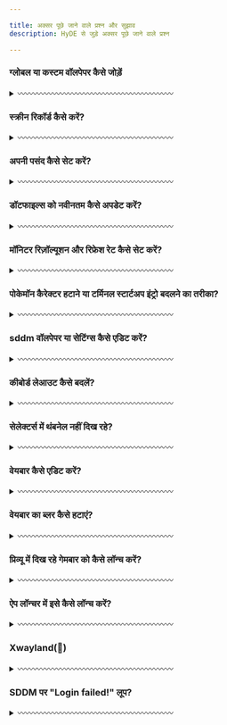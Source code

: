```yaml
---

title: अक्सर पूछे जाने वाले प्रश्न और सुझाव
description: HyDE से जुड़े अक्सर पूछे जाने वाले प्रश्न

---
```


### ग्लोबल या कस्टम वॉलपेपर कैसे जोड़ें

<details>
<summary>〰️〰️〰️〰️〰️〰️〰️〰️〰️〰️〰️〰️〰️〰️〰️〰️〰️〰️〰️〰️</summary>

#### ग्लोबल वॉलपेपर

ग्लोबल वॉलपेपर सभी थीम में सिलेक्टर में दिखेंगे।

अपने `xdg_config/hyde/config.toml` में यह जोड़ें:

```toml
[wallpaper]
custom_paths = [
    "$XDG_PICTURES_DIR",
    "/path/to/pretty/wallpapers",
] # वॉलपेपर खोजने के लिए पाथ की सूची
```

#### प्रत्येक थीम के लिए कस्टम वॉलपेपर

##### विकल्प 1: GUI

डॉल्फिन का उपयोग करके किसी थीम के लिए वॉलपेपर चुनना

![image](https://github.com/user-attachments/assets/a72458fc-da94-45e4-8dd4-dba48b910e82)

1. इमेज चुनें
2. राइट क्लिक करें और "Set As Wallpaper" पर जाएं
3. गंतव्य थीम चुनें

##### विकल्प 2: CLI

कस्टम वॉलपेपर प्रत्येक थीम के लिए जोड़े जाते हैं।

1. वॉलपेपर को `~/.config/hyde/themes/Theme-Name/wallpapers/*` में जोड़ें।
2. फिर `hyde-shell reload` चलाएं।

</details>

### स्क्रीन रिकॉर्ड कैसे करें?

<details>
<summary>〰️〰️〰️〰️〰️〰️〰️〰️〰️〰️〰️〰️〰️〰️〰️〰️〰️〰️〰️〰️</summary>

आप निम्नलिखित वेइलैंड आधारित रिकॉर्डिंग पैकेज का उपयोग कर सकते हैं:

`wl-screenrec`
`wf-recorder`
`kooha`
`obs`

</details>

### अपनी पसंद कैसे सेट करें?

<details>
<summary>〰️〰️〰️〰️〰️〰️〰️〰️〰️〰️〰️〰️〰️〰️〰️〰️〰️〰️〰️〰️</summary>

आप अपनी Hyprland पसंद `xdg_config/hypr/userprefs.conf` में सेट कर सकते हैं। ये सेटिंग्स अपडेट के बाद भी बनी रहती हैं।

जानने के लिए `Configuring` > `Hyprland` देखें कि हम Hyprland कॉन्फ़िगरेशन कैसे बनाते हैं।

</details>

### डॉटफाइल्स को नवीनतम कैसे अपडेट करें?

<details>
<summary>〰️〰️〰️〰️〰️〰️〰️〰️〰️〰️〰️〰️〰️〰️〰️〰️〰️〰️〰️〰️</summary>

```sh
cd ~/HyDE/Scripts
git pull
./install.sh -r
```

देखें `Resources` > `Restore Configuration` कि यह कैसे काम करता है।

</details>

### मॉनिटर रिज़ॉल्यूशन और रिफ्रेश रेट कैसे सेट करें?

<details>
<summary>〰️〰️〰️〰️〰️〰️〰️〰️〰️〰️〰️〰️〰️〰️〰️〰️〰️〰️〰️〰️</summary>

यह पढ़ें: [https://wiki.hyprland.org/Configuring/Monitors/](https://wiki.hyprland.org/Configuring/Monitors/)

मॉनिटर रिज़ॉल्यूशन और रिफ्रेश रेट `~/.config/hypr/monitors.conf` में सेट करें।

उदाहरण:
`monitor = DP-1,2560x1440@144,0x0, 1`
यहाँ @ के बाद रिफ्रेश रेट सेट होता है, लेकिन ध्यान दें कि आपका मॉनिटर सभी रिफ्रेश रेट सपोर्ट नहीं करता होगा।

</details>

### पोकेमॉन कैरेक्टर हटाने या टर्मिनल स्टार्टअप इंट्रो बदलने का तरीका?

<details>
<summary>〰️〰️〰️〰️〰️〰️〰️〰️〰️〰️〰️〰️〰️〰️〰️〰️〰️〰️〰️〰️</summary>

आपको अपने होम डायरेक्टरी में `.hyde.zshrc` फाइल को एडिट करना होगा (`~/.hyde.zshrc`)

1. `~/.hyde.zshrc` खोलें
2. लाइन 158 पर जहाँ लिखा है `pokego --no-title -r 1,3,6` उसके आगे # लगाएं
3. सेव करें

</details>

### sddm वॉलपेपर या सेटिंग्स कैसे एडिट करें?

<details>
<summary>〰️〰️〰️〰️〰️〰️〰️〰️〰️〰️〰️〰️〰️〰️〰️〰️〰️〰️〰️〰️</summary>

* **वॉलपेपर बदलना**
  लॉगिन स्क्रीन के लिए वॉलपेपर सेट करने के लिए मैनुअली `~/.config/hypr/sddmwall.sh` स्क्रिप्ट चलाएं। आप थीम से वॉलपेपर चुन सकते हैं और सुनिश्चित करें कि वह वर्तमान swww वॉलपेपर हो।

* **SDDM सेटिंग्स बदलना**
  (रंग, बैकग्राउंड, तारीख़ का फॉर्मेट, फ़ॉन्ट) को `/usr/share/sddm/themes/corners/theme.conf` में बदला जा सकता है।

अगर आप स्ट्रक्चर बदलना चाहते हैं तो `/usr/share/sddm/themes/corners/components` में qml फाइलें एडिट करनी होंगी।

</details>

### कीबोर्ड लेआउट कैसे बदलें?

<details>
<summary>〰️〰️〰️〰️〰️〰️〰️〰️〰️〰️〰️〰️〰️〰️〰️〰️〰️〰️〰️〰️</summary>

यह पढ़ें: [https://wiki.hyprland.org/Configuring/Variables/#input](https://wiki.hyprland.org/Configuring/Variables/#input)

HyDE में, आप `~/.config/hypr/userprefs.conf` में निम्न कॉन्फ़िगरेशन जोड़ें:

```
input {
  kb_layout = us,de
}
```

`SUPER` + `K` दबाकर लेआउट बदलें।

</details>

### सेलेक्टर्स में थंबनेल नहीं दिख रहे?

<details>
<summary>〰️〰️〰️〰️〰️〰️〰️〰️〰️〰️〰️〰️〰️〰️〰️〰️〰️〰️〰️〰️</summary>

अगर आपके थंबनेल नहीं दिख रहे, तो वॉलपेपर कैश रीबिल्ड करें:

`swwwallcache.sh`

</details>

### वेयबार कैसे एडिट करें?

<details>
<summary>〰️〰️〰️〰️〰️〰️〰️〰️〰️〰️〰️〰️〰️〰️〰️〰️〰️〰️〰️〰️</summary>

अपनी जरूरत के मॉड्यूल इस फाइल में सेट करें - `~/.config/waybar/config.ctl`

[Waybar Wiki](https://github.com/Alexays/Waybar/wiki) में थीमिंग डाक्यूमेंटेशन देखें।

</details>

### वेयबार का ब्लर कैसे हटाएं?

<details>
<summary>〰️〰️〰️〰️〰️〰️〰️〰️〰️〰️〰️〰️〰️〰️〰️〰️〰️〰️〰️〰️</summary>

थीम के डायरेक्टरी में `theme.conf` की आखिरी लाइन में `blurls = waybar` को कॉमेंट (#) करके वेयबार का ब्लर हटा सकते हैं।
थीम्स डायरेक्टरी: `~/.config/hypr/themes/`

</details>

### प्रिव्यू में दिख रहे गेमबार को कैसे लॉन्च करें?

<details>
<summary>〰️〰️〰️〰️〰️〰️〰️〰️〰️〰️〰️〰️〰️〰️〰️〰️〰️〰️〰️〰️</summary>

आपके सिस्टम में Steam गेम या Lutris लाइब्रेरी इंस्टॉल होनी चाहिए, फिर यह कमांड चलाएं:

`~/.config/hypr/scripts/gamelauncher.sh <n>`
यहाँ n स्टाइल नंबर है \[1-4]

</details>

### ऐप लॉन्चर में इसे कैसे लॉन्च करें?

<details>
<summary>〰️〰️〰️〰️〰️〰️〰️〰️〰️〰️〰️〰️〰️〰️〰️〰️〰️〰️〰️〰️</summary>

यह कमांड चलाकर `.desktop` फाइल खोजें:
`find /usr/share/applications -name '*code.desktop'`

फिर हर एप्लिकेशन की `.desktop` फाइल को कॉपी करें और एडिट करें:
`~/.local/share/applications/`

`Exec =` वाली लाइन में जरूरी फ्लैग्स जोड़ें।

यहाँ [Arch Wiki](https://wiki.archlinux.org/title/Desktop_entries) है `.desktop` एंट्रीज के बारे में।

</details>

### Xwayland(👹)

<details>
<summary>〰️〰️〰️〰️〰️〰️〰️〰️〰️〰️〰️〰️〰️〰️〰️〰️〰️〰️〰️〰️</summary>

इस बारे में विस्तार से जानने के लिए [Hyprland Wiki](https://wiki.hyprland.org) देखें।

[XWayland](https://wiki.hyprland.org/Configuring/XWayland/)
ध्यान दें, अगर कोई ऐप्लिकेशन Wayland सपोर्ट नहीं करता, तो HyDE, Hyprland या Wayland इसे जादुई तरीके से ठीक नहीं कर सकते। इसे इशू के रूप में रिपोर्ट न करें, बल्कि [Discussion panel](https://github.com/HyDE-Project/Hyde-cli) में मदद के लिए प्रश्न पूछें।

**जानी-मानी समस्याएं:**

* Rofi कॉन्फिग में कुछ स्केलिंग इशू, क्योंकि ये मेरे अल्ट्रावाइड (21:9) डिस्प्ले के लिए बनाए गए हैं।
* रैंडम लॉकस्क्रीन क्रैश: [https://github.com/swaywm/sway/issues/7046](https://github.com/swaywm/sway/issues/7046)
* वेयबार से रोफी लॉन्च करने पर माउस इनपुट टूट जाता है (वर्कअराउंड के लिए sleep 0.1 जोड़ा गया): [https://github.com/Alexays/Waybar/issues/1850](https://github.com/Alexays/Waybar/issues/1850)
* Flatpak QT ऐप सिस्टम थीम का पालन नहीं करते

</details>

### SDDM पर "Login failed!" लूप?

<details>
<summary>〰️〰️〰️〰️〰️〰️〰️〰️〰️〰️〰️〰️〰️〰️〰️〰️〰️〰️〰️〰️</summary>

अगर आपका यूजर नाम (या लॉगिन नाम) कैपिटल लेटर या स्पेशल कैरेक्टर शामिल करता है, तो आपको SDDM थीम को एडिट करना होगा ताकि लॉगिन हो सके।

इस तरह करें:

1. SDDM स्क्रीन पर `Ctrl + Alt + F6` दबाकर एक tty खोलें
2. उस अकाउंट से लॉगिन करें जिसमें समस्या है
3. `nano usr/share/sddm/themes/[theme name]/theme.conf` खोलें
4. `AllowBadUsername` पैरामीटर खोजें और इसे true सेट करें
5. रिबूट करें

अगर अब भी लॉगिन नहीं हो रहा, तो उसी फाइल में `AllowEmptyPassword` को true करें, रिबूट करें, पासवर्ड डालकर लॉगिन करें, फिर लॉगिन के बाद इसे फिर से false कर दें।

यहाँ [GitHub Issue](https://github.com/HyDE-Project/HyDE/issues/404) है इस समस्या के बारे में।

</details>
